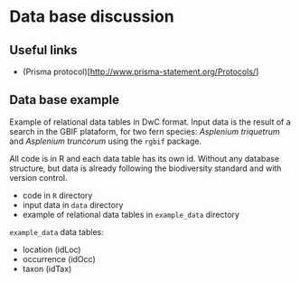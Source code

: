 # Data base discussion

## Useful links

- (Prisma protocol)[http://www.prisma-statement.org/Protocols/]

## Data base example 

Example of relational data tables in DwC format. Input data is the result of a search in the GBIF plataform, for two fern species: *Asplenium triquetrum* and *Asplenium truncorum* using the `rgbif` package. 

All code is in R and each data table has its own id. Without any database structure, but data is already following the biodiversity standard and with version control.  

- code in `R` directory
- input data in `data` directory
- example of relational data tables in `example_data` directory

`example_data` data tables:

- location (idLoc)
- occurrence (idOcc)
- taxon (idTax)
